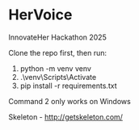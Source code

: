 # HerVoice
InnovateHer Hackathon 2025  
  
Clone the repo first, then run:  
1) python -m venv venv  
2) .\venv\Scripts\Activate  
3) pip install -r requirements.txt  
  
Command 2 only works on Windows


Skeleton - http://getskeleton.com/
